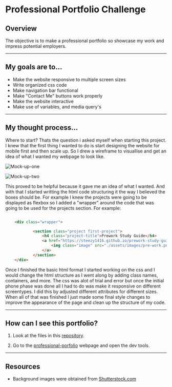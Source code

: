 # Professional Portfolio Challenge

## Overview

The objective is to make a professional portfolio so showcase my work and impress potential employers.

---

## My goals are to...

* Make the website responsive to multiple screen sizes
* Write organized css code
* Make navigation bar functional
* Make "Contact Me" buttons work properly
* Make the website interactive 
* Make use of variables, and media query's

---

## My thought process...

Where to start? Thats the question i asked myself when starting this project. I knew that the first thing I wanted to do is start designing the website for mobile first and then scale up. So I drew a wireframe to visuallise and get an idea of what I wanted my webpage to look like.

![Mock-up-one](https://user-images.githubusercontent.com/105886307/186806179-96c86315-05db-4832-8195-d6b4765ddf10.jpg)

![Mock-up-two](https://user-images.githubusercontent.com/105886307/186806254-f79fd0e8-7803-4eab-9e11-6dc070e1ff34.jpg)

This proved to be helpful because it gave me an idea of what I wanted. And with that I started writting the html code structuring it the way I believed the boxes should be. For example I knew the projects were going to be displayed as flexbox so I added a "wrapper" around the code that was going to be used for the projects section. For example:

```html

    <div class="wrapper">

            <section class="project first-project">
                <h4 class="project-title">Prework Study Guide</h4>
                <a href="https://steezy1416.github.io/prework-study-guide/" target="_blank">
                    <img class="image" src="./assets/images/pre-work.png" alt="preview of the prework study guide website showing a header and cards with information inside them.">
                </a>
            </section>          
    </div>

```

Once I finished the basic html format I started working on the css and I would change the html structure as I went along by adding class names, containers, and more. The css was alot of trial and error but once the initial phone phase was done all I had to do was make it responsive on different screentypes. I did this by adjusted different attributes for different sizes. When all of that was finished I just made some final style changes to improve the appearance of the page and clean up the structure of my code.

---

## How can I see this portfolio? 

1. Look at the files in this [repository](https://github.com/Steezy1416/professional-portfolio-challenge).

1. Go to the [professional-porfolio](https://steezy1416.github.io/professional-portfolio-challenge/) webpage and open the dev tools.

---

## Resources

* Background images were obtained from [Shutterstock.com](https://www.shutterstock.com)